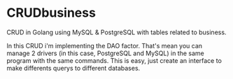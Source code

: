 # CRUDbusiness
CRUD in Golang using MySQL &amp; PostgreSQL with tables related to business.

In this CRUD i'm implementing the DAO factor. That's mean you can manage 2 drivers (in this case, PostgreSQL and MySQL) in the same program with the same commands.
This is easy, just create an interface to make differents querys to different databases.
